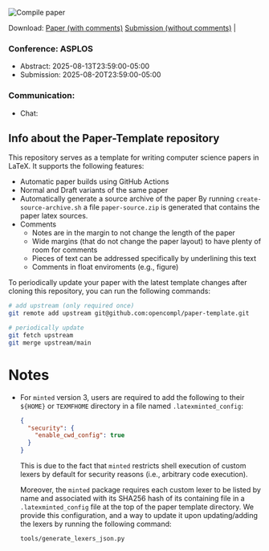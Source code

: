 ![Compile paper](../../workflows/Compile%20paper/badge.svg)

Download:
[Paper (with comments)](../../releases/latest/download/paper.pdf)
[Submission (without comments)](../../releases/latest/download/submission.pdf) |

### Conference: ASPLOS

- Abstract: 2025-08-13T23:59:00-05:00
- Submission: 2025-08-20T23:59:00-05:00

### Communication:

- Chat: 

## Info about the Paper-Template repository

This repository serves as a template for writing computer science papers in LaTeX. It supports
the following features:

- Automatic paper builds using GitHub Actions
- Normal and Draft variants of the same paper
- Automatically generate a source archive of the paper
    By running `create-source-archive.sh` a file `paper-source.zip` is
    generated that contains the paper latex sources.
- Comments
  - Notes are in the margin to not change the length of the paper
  - Wide margins (that do not change the paper layout) to have plenty
      of room for comments
  - Pieces of text can be addressed specifically by underlining this text
  - Comments in float enviroments (e.g., figure)

To periodically update your paper with the latest template changes after cloning this repository, you can run the 
following commands:

```bash
# add upstream (only required once)
git remote add upstream git@github.com:opencompl/paper-template.git

# periodically update
git fetch upstream
git merge upstream/main
```

# Notes

- For `minted` version 3, users are required to add the following to their `${HOME}` or `TEXMFHOME` directory in a file
  named `.latexminted_config`:

  ```json
  {
    "security": {
      "enable_cwd_config": true
    }
  }
  ```

  This is due to the fact that `minted` restricts shell execution of custom lexers by default for security reasons
  (i.e., arbitrary code execution).

  Moreover, the `minted` package requires each custom lexer to be listed by name and associated with its SHA256 hash of
  its containing file in a `.latexminted_config` file at the top of the paper template directory. We provide this
  configuration, and a way to update it upon updating/adding the lexers by running the following command:

  ```bash
  tools/generate_lexers_json.py
  ```
